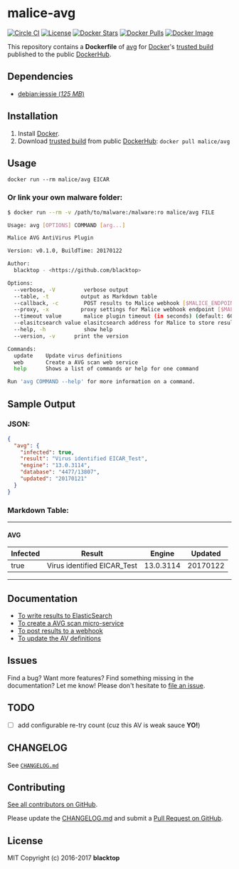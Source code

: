 # malice-avg

[![Circle CI](https://circleci.com/gh/malice-plugins/avg.png?style=shield)](https://circleci.com/gh/malice-plugins/avg) [![License](http://img.shields.io/:license-mit-blue.svg)](http://doge.mit-license.org) [![Docker Stars](https://img.shields.io/docker/stars/malice/avg.svg)](https://hub.docker.com/r/malice/avg/) [![Docker Pulls](https://img.shields.io/docker/pulls/malice/avg.svg)](https://hub.docker.com/r/malice/avg/) [![Docker Image](https://img.shields.io/badge/docker%20image-691MB-blue.svg)](https://hub.docker.com/r/malice/avg/)

This repository contains a **Dockerfile** of [avg](http://www.avg.net/lang/en/) for [Docker](https://www.docker.io/)'s [trusted build](https://index.docker.io/u/malice/avg/) published to the public [DockerHub](https://index.docker.io/).

## Dependencies

- [debian:jessie (_125 MB_\)](https://index.docker.io/_/debian/)

## Installation

1.  Install [Docker](https://www.docker.io/).
2.  Download [trusted build](https://hub.docker.com/r/malice/avg/) from public [DockerHub](https://hub.docker.com): `docker pull malice/avg`

## Usage

```
docker run --rm malice/avg EICAR
```

### Or link your own malware folder:

```bash
$ docker run --rm -v /path/to/malware:/malware:ro malice/avg FILE

Usage: avg [OPTIONS] COMMAND [arg...]

Malice AVG AntiVirus Plugin

Version: v0.1.0, BuildTime: 20170122

Author:
  blacktop - <https://github.com/blacktop>

Options:
  --verbose, -V         verbose output
  --table, -t	       output as Markdown table
  --callback, -c	    POST results to Malice webhook [$MALICE_ENDPOINT]
  --proxy, -x	       proxy settings for Malice webhook endpoint [$MALICE_PROXY]
  --timeout value       malice plugin timeout (in seconds) (default: 60) [$MALICE_TIMEOUT]
  --elasitcsearch value elasitcsearch address for Malice to store results [$MALICE_ELASTICSEARCH]
  --help, -h	        show help
  --version, -v	     print the version

Commands:
  update	Update virus definitions
  web       Create a AVG scan web service
  help		Shows a list of commands or help for one command

Run 'avg COMMAND --help' for more information on a command.
```

## Sample Output

### JSON:

```json
{
  "avg": {
    "infected": true,
    "result": "Virus identified EICAR_Test",
    "engine": "13.0.3114",
    "database": "4477/13807",
    "updated": "20170121"
  }
}
```

### Markdown Table:

---

#### AVG

| Infected | Result                      | Engine    | Updated  |
| -------- | --------------------------- | --------- | -------- |
| true     | Virus identified EICAR_Test | 13.0.3114 | 20170122 |

---

## Documentation

- [To write results to ElasticSearch](https://github.com/malice-plugins/avg/blob/master/docs/elasticsearch.md)
- [To create a AVG scan micro-service](https://github.com/malice-plugins/avg/blob/master/docs/web.md)
- [To post results to a webhook](https://github.com/malice-plugins/avg/blob/master/docs/callback.md)
- [To update the AV definitions](https://github.com/malice-plugins/avg/blob/master/docs/update.md)

## Issues

Find a bug? Want more features? Find something missing in the documentation? Let me know! Please don't hesitate to [file an issue](https://github.com/malice-plugins/avg/issues/new).

## TODO

- [ ] add configurable re-try count (cuz this AV is weak sauce **YO!**)

## CHANGELOG

See [`CHANGELOG.md`](https://github.com/malice-plugins/avg/blob/master/CHANGELOG.md)

## Contributing

[See all contributors on GitHub](https://github.com/malice-plugins/avg/graphs/contributors).

Please update the [CHANGELOG.md](https://github.com/malice-plugins/avg/blob/master/CHANGELOG.md) and submit a [Pull Request on GitHub](https://help.github.com/articles/using-pull-requests/).

## License

MIT Copyright (c) 2016-2017 **blacktop**
